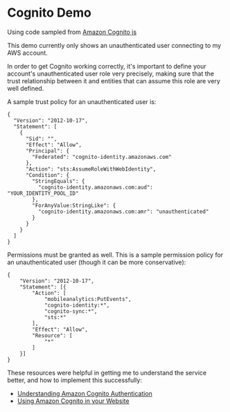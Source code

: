 # Cognito Demo

Using code sampled from [Amazon Cognito js](https://github.com/aws/amazon-cognito-js)

This demo currently only shows an unauthenticated user connecting to my AWS account.

In order to get Cognito working correctly, it's important to define your account's unauthenticated user role very precisely, making sure that the trust relationship between it and entities that can assume this role are very well defined.

A sample trust policy for an unauthenticated user is:

```
{
  "Version": "2012-10-17",
  "Statement": [
    {
      "Sid": "",
      "Effect": "Allow",
      "Principal": {
        "Federated": "cognito-identity.amazonaws.com"
      },
      "Action": "sts:AssumeRoleWithWebIdentity",
      "Condition": {
        "StringEquals": {
          "cognito-identity.amazonaws.com:aud": "YOUR_IDENTITY_POOL_ID"
        },
        "ForAnyValue:StringLike": {
          "cognito-identity.amazonaws.com:amr": "unauthenticated"
        }
      }
    }
  ]
}
```

Permissions must be granted as well. This is a sample permission policy for an unauthenticated user (though it can be more conservative):

```
{
    "Version": "2012-10-17",
    "Statement": [{
        "Action": [
            "mobileanalytics:PutEvents",
            "cognito-identity:*",
            "cognito-sync:*",
            "sts:*"
        ],
        "Effect": "Allow",
        "Resource": [
            "*"
        ]
    }]
}
```

These resources were helpful in getting me to understand the service better, and how to implement this successfully: 

* [Understanding Amazon Cognito Authentication](http://mobile.awsblog.com/post/Tx2UQN4KWI6GDJL/Understanding-Amazon-Cognito-Authentication)
* [Using Amazon Cognito in your Website](http://mobile.awsblog.com/post/TxBVEDL5Z8JKAC/Use-Amazon-Cognito-in-your-website-for-simple-AWS-authentication)

